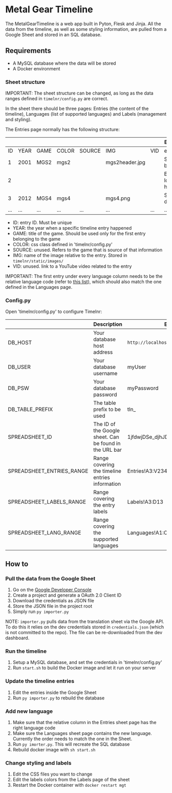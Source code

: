 # Metal Gear Timeline

The MetalGearTimeline is a web app built in Pyton, Flesk and Jinja. All the data from the timeline, as well as some styling information, are pulled from a Google Sheet and stored in an SQL database.

## Requirements

- A MySQL database where the data will be stored
- A Docker environment

### Sheet structure

IMPORTANT: The sheet structure can be changed, as long as the data ranges defined in `timelnr/config.py` are correct.

In the sheet there should be three pages: Entries (the content of the timeline), Languages (list of supported languages) and Labels (management and styling).

The Entries page normally has the following structure:

|     |      |      |       |        |                |     | ENGLISH            | ITALIAN        | ... |
| --- | ---- | ---- | ----- | ------ | -------------- | --- | ------------------ | -------------- | --- |
| ID  | YEAR | GAME | COLOR | SOURCE | IMG            | VID | en                 | it             | ... |
| 1   | 2001 | MGS2 | mgs2  |        | mgs2header.jpg |     | Snake is born      | Nasce Snake    | ... |
| 2   |      |      |       |        |                |     | Everyone loves him | Tutti lo amano | ... |
| 3   | 2012 | MGS4 | mgs4  |        | mgs4.png       |     | Snake is dead      | Muore Snake    | ... |
| ... | ...  | ...  | ...   | ...    | ...            | ... | ...                | ...            | ... |

- ID: entry ID. Must be unique
- YEAR: the year when a specific timeline entry happened
- GAME: title of the game. Should be used only for the first entry belonging to the game
- COLOR: css class defined in 'timelnr/config.py'
- SOURCE: unused. Refers to the game that is source of that information
- IMG: name of the image relative to the entry. Stored in `timelnr/static/images/`
- VID: unused. link to a YouTube video related to the entry

IMPORTANT: The first entry under every language column needs to be the relative language code (refer to [this list](https://en.wikipedia.org/wiki/List_of_ISO_639-1_codes)), which should also match the one defined in the Languages page.

### Config.py

Open 'timelnr/config.py' to configure Timelnr:

|                           | Description                                             | Example                            |
| ------------------------- | ------------------------------------------------------- | ---------------------------------- |
| DB_HOST                   | Your database host address                              | `http://localhost:3306`            |
| DB_USER                   | Your database username                                  | myUser                             |
| DB_PSW                    | Your database password                                  | myPassword                         |
| DB_TABLE_PREFIX           | The table prefix to be used                             | tln\_                              |
| SPREADSHEET_ID            | The ID of the Google sheet. Can be found in the URL bar | 1jfdwjDSe_djhJDGDHgfdsjgsdfhj_d3X0 |
| SPREADSHEET_ENTRIES_RANGE | Range covering the timeline entries information         | Entries!A3:V234                    |
| SPREADSHEET_LABELS_RANGE  | Range covering the entry labels                         | Labels!A3:D13                      |
| SPREADSHEET_LANG_RANGE    | Range covering the supported languages                  | Languages!A1:C15                   |

## How to

### Pull the data from the Google Sheet

1. Go on the [Google Developer Console](https://console.developers.google.com)
2. Create a project and generate a OAuth 2.0 Client ID
3. Download the credentials as JSON file
4. Store the JSON file in the project root
5. Simply run `py importer.py`

NOTE: `importer.py` pulls data from the translation sheet via the Google API. To do this it relies on the dev credentials stored in `credentials.json` (which is not committed to the repo). The file can be re-downloaded from the dev dashboard.

### Run the timeline

1. Setup a MySQL database, and set the credentials in 'timelnr/config.py'
2. Run `start.sh` to build the Docker image and let it run on your server

### Update the timeline entries

1. Edit the entries inside the Google Sheet
2. Run `py importer.py` to rebuild the database

### Add new language

1. Make sure that the relative column in the Entries sheet page has the right language code
2. Make sure the Languages sheet page contains the new language. Currently the order needs to match the one in the Sheet.
3. Run `py imorter.py`. This will recreate the SQL database
4. Rebuild docker image with `sh start.sh`

### Change styling and labels

1. Edit the CSS files you want to change
2. Edit the labels colors from the Labels page of the sheet
3. Restart the Docker container with `docker restart mgt`

